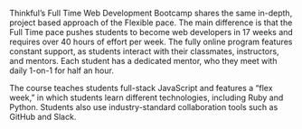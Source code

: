 Thinkful’s Full Time Web Development Bootcamp shares the same in-depth, project based approach of the Flexible pace. The main difference is that the Full Time pace pushes students to become web developers in 17 weeks and requires over 40 hours of effort per week. The fully online program features constant support, as students interact with their classmates, instructors, and mentors. Each student has a dedicated mentor, who they meet with daily 1-on-1 for half an hour.

The course teaches students full-stack JavaScript and features a “flex week,” in which students learn different technologies, including Ruby and Python. Students also use industry-standard collaboration tools such as GitHub and Slack.
